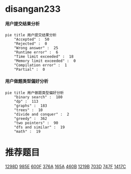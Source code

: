 # disangan233

<!-- tabs:start -->



#### **用户提交结果分析**

```mermaid
pie title 用户提交结果分析
    "Accepted" :  50
    "Rejected" :  0
    "Wrong answer" :  25
    "Runtime error" :  6
    "Time limit exceeded" :  18
    "Memory limit exceeded" :  0
    "Compilation error" :  1
    "Partial" :  0
```

#### **用户做题类型偏好分析**

```mermaid
pie title 用户做题类型偏好分析
    "binary search" :  180
    "dp" :  113
    "graphs" :  183
    "trees" :  10
    "divide and conquer" :  2
    "greedy" :  362
    "two pointers" :  90
    "dfs and similar" :  19
    "math" :  19
```



<!-- tabs:end -->
# 推荐题目
[1298D](https://codeforces.com/contest/1298/problem/D)
[985E](https://codeforces.com/contest/985/problem/E)
[600F](https://codeforces.com/contest/600/problem/F)
[376A](https://codeforces.com/contest/376/problem/A)
[165A](https://codeforces.com/contest/165/problem/A)
[460B](https://codeforces.com/contest/460/problem/B)
[1219B](https://codeforces.com/contest/1219/problem/B)
[703D](https://codeforces.com/contest/703/problem/D)
[747F](https://codeforces.com/contest/747/problem/F)
[1417C](https://codeforces.com/contest/1417/problem/C)
